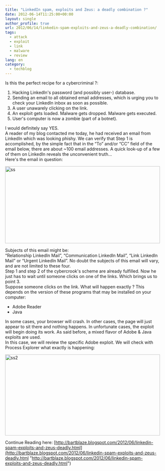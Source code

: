 ```yaml
---
title: "LinkedIn spam, exploits and Zeus: a deadly combination ?"
date: 2012-06-14T11:25:00+00:00
layout: single
author_profile: true
url: 2012/06/14/linkedin-spam-exploits-and-zeus-a-deadly-combination/
tags:
  - attack
  - exploit
  - link
  - malware
  - review
lang: en
category: 
  - techblog
---
```

Is this the perfect recipe for a cybercriminal ?: 

  1. Hacking LinkedIn's password (and possibly user-) database. 
  2. Sending an email to all obtained email addresses, which is urging you to check your LinkedIn inbox as soon as possible. 
  3. A user unawarely clicking on the link. 
  4. An exploit gets loaded. Malware gets dropped. Malware gets executed. 
  5. User's computer is now a zombie (part of a botnet).

I would definitely say YES.  
A reader of my blog contacted me today, he had received an email from LinkedIn which was looking phishy. We can verify that Step 1 is accomplished, by the simple fact that in the “To” and/or “CC” field of the email below, there are about ~100 email addresses. A quick look-up of a few of them on LinkedIn reveals the unconvenient truth…  
Here's the email in question:

<a href="http://lh5.ggpht.com/-J2D0seFpjnY/T9nC3UaWIOI/AAAAAAAAGQA/WjVfOu-dwnQ/s1600-h/ss%25255B4%25255D.jpg" target="_blank"><img title="ss" border="0" alt="ss" src="http://lh4.ggpht.com/-qtGUUMC_DPI/T9nC5oI09qI/AAAAAAAAGQI/hzhNqdXvoCo/ss_thumb%25255B2%25255D.jpg?imgmax=800" width="504" height="251" /></a>

Subjects of this email might be:  
“Relationship LinkedIn Mail‏”, “Communication LinkedIn Mail‏”, “Link LinkedIn Mail” or “Urgent LinkedIn Mail‏”. No doubt the subjects of this email will vary, and are not limited to these four.  
Step 1 and step 2 of the cybercrook's scheme are already fulfilled. Now he just has to wait until someone clicks on one of the links. Which brings us to point 3.  
Suppose someone clicks on the link. What will happen exactly ? This depends on the version of these programs that may be installed on your computer: 

  * Adobe Reader 
  * Java

In some cases, your browser will crash. In other cases, the page will just appear to sit there and nothing happens. In unfortunate cases, the exploit will begin doing its work. As said before, a mixed flavor of Adobe & Java exploits are used.  
In this case, we will review the specific Adobe exploit. We will check with Process Explorer what exactly is happening:

<a href="http://lh6.ggpht.com/-IkjQJZtYfVk/T9nC-U-zcNI/AAAAAAAAGQQ/cOm9QaTZBfo/s1600-h/ss2%25255B4%25255D.jpg" target="_blank"><img title="ss2" border="0" alt="ss2" src="http://lh6.ggpht.com/-N8xY0iqSL-A/T9nDIVQ_nYI/AAAAAAAAGQY/rgmK4JjWHmI/ss2_thumb%25255B2%25255D.jpg?imgmax=800" width="504" height="264" /></a>

Continue Reading here: [http://bartblaze.blogspot.com/2012/06/linkedin-spam-exploits-and-zeus-deadly.html](http://bartblaze.blogspot.com/2012/06/linkedin-spam-exploits-and-zeus-deadly.html "http://bartblaze.blogspot.com/2012/06/linkedin-spam-exploits-and-zeus-deadly.html")
